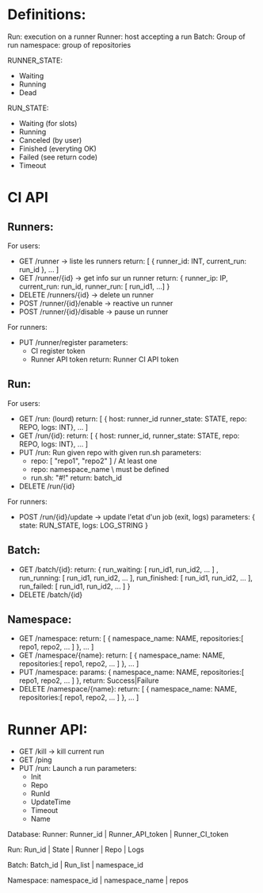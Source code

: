 Definitions:
=========

Run: execution on a runner
Runner: host accepting a run
Batch: Group of run
namespace: group of repositories

RUNNER_STATE:
 - Waiting
 - Running
 - Dead

RUN_STATE:
 - Waiting (for slots)
 - Running
 - Canceled (by user)
 - Finished (everyting OK)
 - Failed (see return code)
 - Timeout


CI API
======


Runners:
------------

For users:
 - GET /runner -> liste les runners
    return: [ { runner_id: INT, current_run: run_id }, ... ]
  - GET /runner/{id} -> get info sur un runner
    return: { runner_ip: IP, current_run: run_id, runner_run: [ run_id1, ...] }
  - DELETE /runners/{id} -> delete un runner
  - POST /runner/{id}/enable -> reactive un runner
  - POST /runner/{id}/disable -> pause un runner

For runners:
  - PUT /runner/register
    parameters: 
      - CI register token
      - Runner API token
    return: Runner CI API token


Run:
------

For users:
  - GET /run: (lourd)
    return: [ { host: runner_id runner_state: STATE, repo: REPO, logs: INT}, ... ]
  - GET /run/{id}:
    return: [ { host: runner_id, runner_state: STATE, repo: REPO, logs: INT}, ... ]
  - PUT /run: Run given repo with given run.sh
    parameters:
     - repo: [ "repo1", "repo2" ] / At least one
     - repo: namespace_name \ must be defined
     - run.sh: "#!"
    return: batch_id
  - DELETE /run/{id}

For runners:
  - POST /run/{id}/update -> update l'etat d'un job (exit, logs)
    parameters: { state: RUN_STATE, logs: LOG_STRING }

Batch:
---------
  - GET /batch/{id}:
    return: { run_waiting: [ run_id1, run_id2, ... ] ,
                  run_running: [ run_id1, run_id2, ... ],
                  run_finished: [ run_id1, run_id2, ... ],
                  run_failed: [ run_id1, run_id2, ... ] }
  - DELETE /batch/{id}

Namespace:
----------------
  - GET /namespace:
    return: [ { namespace_name: NAME, repositories:[ repo1, repo2, ... ] }, ... ]
  - GET /namespace/{name}:
    return: [ { namespace_name: NAME, repositories:[ repo1, repo2, ... ] }, ... ]
  - PUT /namespace:
    params: { namespace_name: NAME, repositories:[ repo1, repo2, ... ] },
    return: Success|Failure
  - DELETE /namespace/{name}:
    return: [ { namespace_name: NAME, repositories:[ repo1, repo2, ... ] }, ... ]


Runner API:
==========

  - GET /kill -> kill current run
  - GET /ping
  - PUT /run: Launch a run
    parameters:
      - Init
      - Repo
      - RunId
      - UpdateTime
      - Timeout
      - Name


Database:
Runner:
Runner_id | Runner_API_token | Runner_CI_token

Run:
Run_id | State | Runner | Repo | Logs

Batch:
Batch_id | Run_list | namespace_id

Namespace:
namespace_id | namespace_name | repos
